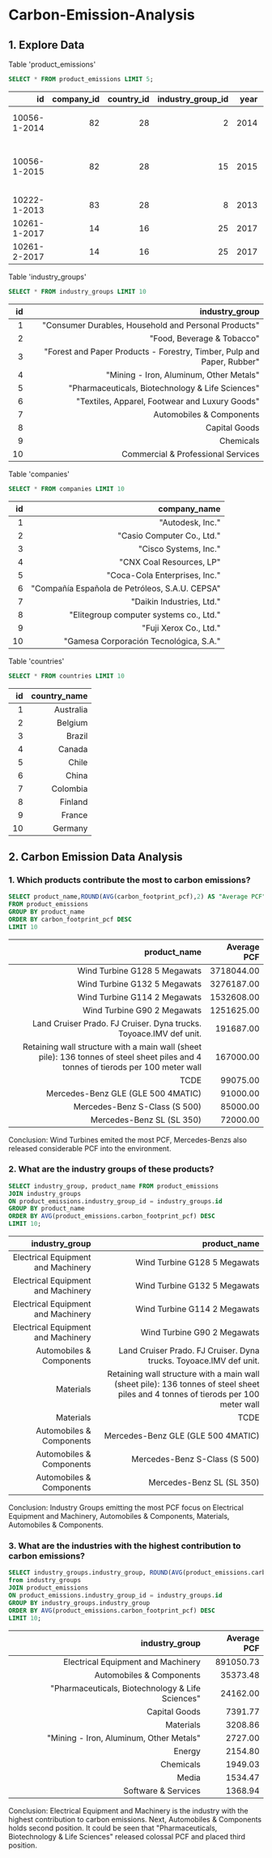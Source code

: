 # Carbon-Emission-Analysis

## 1. Explore Data
Table 'product_emissions'
```sql
SELECT * FROM product_emissions LIMIT 5;
```
| id           | company_id | country_id | industry_group_id | year | product_name                                                    | weight_kg | carbon_footprint_pcf | upstream_percent_total_pcf | operations_percent_total_pcf | downstream_percent_total_pcf | 
| -----------: | ---------: | ---------: | ----------------: | ---: | --------------------------------------------------------------: | --------: | -------------------: | -------------------------: | ---------------------------: | ---------------------------: | 
| 10056-1-2014 | 82         | 28         | 2                 | 2014 | Frosted Flakes(R) Cereal                                        | 0.7485    | 2                    | 57.50                      | 30.00                        | 12.50                        | 
| 10056-1-2015 | 82         | 28         | 15                | 2015 | "Frosted Flakes, 23 oz, produced in Lancaster, PA (one carton)" | 0.7485    | 2                    | 57.50                      | 30.00                        | 12.50                        | 
| 10222-1-2013 | 83         | 28         | 8                 | 2013 | Office Chair                                                    | 20.68     | 73                   | 80.63                      | 17.36                        | 2.01                         | 
| 10261-1-2017 | 14         | 16         | 25                | 2017 | Multifunction Printers                                          | 110       | 1488                 | 30.65                      | 5.51                         | 63.84                        | 
| 10261-2-2017 | 14         | 16         | 25                | 2017 | Multifunction Printers                                          | 110       | 1818                 | 25.08                      | 4.51                         | 70.41                        | 

Table 'industry_groups'
```sql
SELECT * FROM industry_groups LIMIT 10
```
| id | industry_group                                                         | 
| -: | ---------------------------------------------------------------------: | 
| 1  | "Consumer Durables, Household and Personal Products"                   | 
| 2  | "Food, Beverage & Tobacco"                                             | 
| 3  | "Forest and Paper Products - Forestry, Timber, Pulp and Paper, Rubber" | 
| 4  | "Mining - Iron, Aluminum, Other Metals"                                | 
| 5  | "Pharmaceuticals, Biotechnology & Life Sciences"                       | 
| 6  | "Textiles, Apparel, Footwear and Luxury Goods"                         | 
| 7  | Automobiles & Components                                               | 
| 8  | Capital Goods                                                          | 
| 9  | Chemicals                                                              | 
| 10 | Commercial & Professional Services                                     | 

Table 'companies'
```sql
SELECT * FROM companies LIMIT 10
```
| id | company_name                                   | 
| -: | ---------------------------------------------: | 
| 1  | "Autodesk, Inc."                               | 
| 2  | "Casio Computer Co., Ltd."                     | 
| 3  | "Cisco Systems, Inc."                          | 
| 4  | "CNX Coal Resources, LP"                       | 
| 5  | "Coca-Cola Enterprises, Inc."                  | 
| 6  | "Compañía Española de Petróleos, S.A.U. CEPSA" | 
| 7  | "Daikin Industries, Ltd."                      | 
| 8  | "Elitegroup computer systems co., Ltd."        | 
| 9  | "Fuji Xerox Co., Ltd."                         | 
| 10 | "Gamesa Corporación Tecnológica, S.A."         | 

Table 'countries'
```sql
SELECT * FROM countries LIMIT 10
```
| id | country_name | 
| -: | -----------: | 
| 1  | Australia    | 
| 2  | Belgium      | 
| 3  | Brazil       | 
| 4  | Canada       | 
| 5  | Chile        | 
| 6  | China        | 
| 7  | Colombia     | 
| 8  | Finland      | 
| 9  | France       | 
| 10 | Germany      | 
## 2. Carbon Emission Data Analysis
### 1. Which products contribute the most to carbon emissions?
```sql
SELECT product_name,ROUND(AVG(carbon_footprint_pcf),2) AS "Average PCF"
FROM product_emissions 
GROUP BY product_name
ORDER BY carbon_footprint_pcf DESC
LIMIT 10
```
| product_name                                                                                                                       | Average PCF | 
| ---------------------------------------------------------------------------------------------------------------------------------: | ----------: | 
| Wind Turbine G128 5 Megawats                                                                                                       | 3718044.00  | 
| Wind Turbine G132 5 Megawats                                                                                                       | 3276187.00  | 
| Wind Turbine G114 2 Megawats                                                                                                       | 1532608.00  | 
| Wind Turbine G90 2 Megawats                                                                                                        | 1251625.00  | 
| Land Cruiser Prado. FJ Cruiser. Dyna trucks. Toyoace.IMV def unit.                                                                 | 191687.00   | 
| Retaining wall structure with a main wall (sheet pile): 136 tonnes of steel sheet piles and 4 tonnes of tierods per 100 meter wall | 167000.00   | 
| TCDE                                                                                                                               | 99075.00    | 
| Mercedes-Benz GLE (GLE 500 4MATIC)                                                                                                 | 91000.00    | 
| Mercedes-Benz S-Class (S 500)                                                                                                      | 85000.00    | 
| Mercedes-Benz SL (SL 350)                                                                                                          | 72000.00    | 

Conclusion: Wind Turbines emited the most PCF,  Mercedes-Benzs also released considerable PCF into the environment.

### 2. What are the industry groups of these products?
```sql
SELECT industry_group, product_name FROM product_emissions
JOIN industry_groups
ON product_emissions.industry_group_id = industry_groups.id
GROUP BY product_name
ORDER BY AVG(product_emissions.carbon_footprint_pcf) DESC
LIMIT 10;
```
| industry_group                     | product_name                                                                                                                       | 
| ---------------------------------: | ---------------------------------------------------------------------------------------------------------------------------------: | 
| Electrical Equipment and Machinery | Wind Turbine G128 5 Megawats                                                                                                       | 
| Electrical Equipment and Machinery | Wind Turbine G132 5 Megawats                                                                                                       | 
| Electrical Equipment and Machinery | Wind Turbine G114 2 Megawats                                                                                                       | 
| Electrical Equipment and Machinery | Wind Turbine G90 2 Megawats                                                                                                        | 
| Automobiles & Components           | Land Cruiser Prado. FJ Cruiser. Dyna trucks. Toyoace.IMV def unit.                                                                 | 
| Materials                          | Retaining wall structure with a main wall (sheet pile): 136 tonnes of steel sheet piles and 4 tonnes of tierods per 100 meter wall | 
| Materials                          | TCDE                                                                                                                               | 
| Automobiles & Components           | Mercedes-Benz GLE (GLE 500 4MATIC)                                                                                                 | 
| Automobiles & Components           | Mercedes-Benz S-Class (S 500)                                                                                                      | 
| Automobiles & Components           | Mercedes-Benz SL (SL 350)                                                                                                          | 

Conclusion: Industry Groups emitting the most PCF focus on Electrical Equipment and Machinery, Automobiles & Components, Materials, Automobiles & Components.

### 3. What are the industries with the highest contribution to carbon emissions?
```sql
SELECT industry_groups.industry_group, ROUND(AVG(product_emissions.carbon_footprint_pcf),2) AS "Average PCF"
from industry_groups
JOIN product_emissions
ON product_emissions.industry_group_id = industry_groups.id
GROUP BY industry_groups.industry_group
ORDER BY AVG(product_emissions.carbon_footprint_pcf) DESC
LIMIT 10;
```
| industry_group                                   | Average PCF | 
| -----------------------------------------------: | ----------: | 
| Electrical Equipment and Machinery               | 891050.73   | 
| Automobiles & Components                         | 35373.48    | 
| "Pharmaceuticals, Biotechnology & Life Sciences" | 24162.00    | 
| Capital Goods                                    | 7391.77     | 
| Materials                                        | 3208.86     | 
| "Mining - Iron, Aluminum, Other Metals"          | 2727.00     | 
| Energy                                           | 2154.80     | 
| Chemicals                                        | 1949.03     | 
| Media                                            | 1534.47     | 
| Software & Services                              | 1368.94     | 

Conclusion: Electrical Equipment and Machinery is the industry with the highest contribution to carbon emissions. Next, Automobiles & Components holds second position. It could be seen that "Pharmaceuticals, Biotechnology & Life Sciences" released colossal PCF and placed third position.
